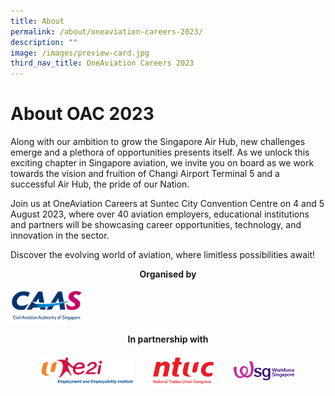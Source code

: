 ```yaml
---
title: About
permalink: /about/oneaviation-careers-2023/
description: ""
image: /images/preview-card.jpg
third_nav_title: OneAviation Careers 2023
---
```

# About OAC 2023

Along with our ambition to grow the Singapore Air Hub, new challenges emerge and a plethora of opportunities presents itself. As we unlock this exciting chapter in Singapore aviation, we invite you on board as we work towards the vision and fruition of Changi Airport Terminal 5 and a successful Air Hub, the pride of our Nation.
	
Join us at OneAviation Careers at Suntec City Convention Centre on 4 and 5 August 2023, where over 40 aviation employers, educational institutions and partners will be showcasing career opportunities, technology, and innovation in the sector.
	
Discover the evolving world of aviation, where limitless possibilities await!

<p style="text-align:center;font-weight: bold;">Organised by</p>
<img alt="Civil Aviation Authority of Singapore" style="text-align:center;width: 23%;" src="/images/caas-logo.png">

<p style="text-align:center;font-weight: bold;">In partnership with</p>
<div style="display:flex;flex-direction:row; gap: 8%;width:80%; margin:auto;align-items: center;">
	<div style="flex:1.5;">
		<img alt="ue2i" src="/images/e2i_logo.png">
	</div>
	<div style="flex:1;">
	<img alt="NTUC" src="/images/ntuc-logo.png">
	</div>
	<div style="flex:1;">
	<img alt="WSG" src="/images/wsgimg.png">
	</div>
</div>
